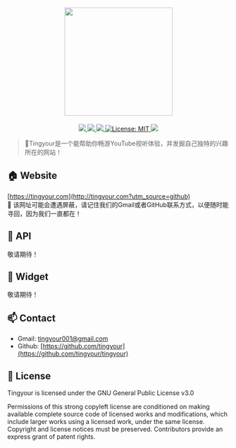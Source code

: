<h1 align="center">
  <a href="http://tingyour.com?utm_source=github" target="_blank">
    <img src="https://raw.githubusercontent.com/tingyour/tingyour/main/resources/images/logo.png" width="245" />
  </a>
</h1>
<p align="center">
  <a href="javascript:;">
    <img src="https://img.shields.io/badge/version-v2.0.0-blue" />
  </a>
  <a href="https://validator.w3.org/" target="_blank">
    <img src="https://img.shields.io/badge/w3c-validated-brightgreen" />
  </a>
  <a href="javascript:;">
    <img src="https://img.shields.io/badge/rating-%E2%98%85%E2%98%85%E2%98%85%E2%98%85%E2%98%86-yellowgreen" />
  </a>
  <a href="https://github.com/tingyour/tingyour/blob/master/LICENSE" target="_blank">
    <img alt="License: MIT" src="https://img.shields.io/badge/license-GUN-red.svg" />
  </a>
  <a href="javascript:;">
    <img src="https://img.shields.io/badge/platform-windows%20%7C%20macos%20%7C%20linux-lightgrey" />
  </a>
</p>

> 👋Tingyour是一个能帮助你畅游YouTube视听体验，并发掘自己独特的兴趣所在的网站！

## 🏠 Website
[https://tingyour.com](http://tingyour.com?utm_source=github)  
📌 该网址可能会遭遇屏蔽，请记住我们的Gmail或者GitHub联系方式，以便随时能寻回，因为我们一直都在！

## 💪 API
敬请期待！

## 🌈 Widget
敬请期待！

## 📫 Contact
- Gmail: [tingyour001@gmail.com](mailto:tingyour001@gmail.com)
- Github: [https://github.com/tingyour](https://github.com/tingyour/tingyour)

## 📑 License
Tingyour is licensed under the
GNU General Public License v3.0

Permissions of this strong copyleft license are conditioned on making available complete source code of licensed works and modifications, which include larger works using a licensed work, under the same license. Copyright and license notices must be preserved. Contributors provide an express grant of patent rights.
